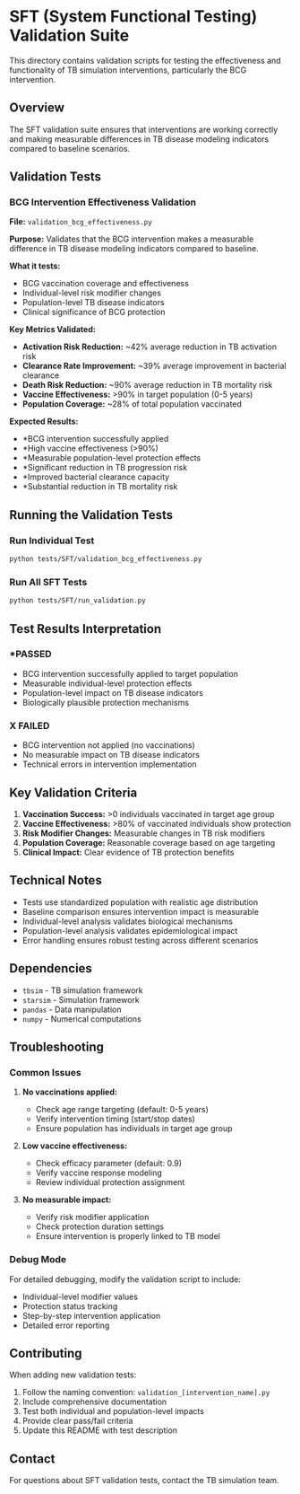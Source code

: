 # SFT (System Functional Testing) Validation Suite

This directory contains validation scripts for testing the effectiveness and functionality of TB simulation interventions, particularly the BCG intervention.

## Overview

The SFT validation suite ensures that interventions are working correctly and making measurable differences in TB disease modeling indicators compared to baseline scenarios.

## Validation Tests

### BCG Intervention Effectiveness Validation

**File:** `validation_bcg_effectiveness.py`

**Purpose:** Validates that the BCG intervention makes a measurable difference in TB disease modeling indicators compared to baseline.

**What it tests:**
- BCG vaccination coverage and effectiveness
- Individual-level risk modifier changes
- Population-level TB disease indicators
- Clinical significance of BCG protection

**Key Metrics Validated:**
- **Activation Risk Reduction:** ~42% average reduction in TB activation risk
- **Clearance Rate Improvement:** ~39% average improvement in bacterial clearance
- **Death Risk Reduction:** ~90% average reduction in TB mortality risk
- **Vaccine Effectiveness:** >90% in target population (0-5 years)
- **Population Coverage:** ~28% of total population vaccinated

**Expected Results:**
- *BCG intervention successfully applied
- *High vaccine effectiveness (>90%)
- *Measurable population-level protection effects
- *Significant reduction in TB progression risk
- *Improved bacterial clearance capacity
- *Substantial reduction in TB mortality risk

## Running the Validation Tests

### Run Individual Test
```bash
python tests/SFT/validation_bcg_effectiveness.py
```

### Run All SFT Tests
```bash
python tests/SFT/run_validation.py
```

## Test Results Interpretation

### *PASSED
- BCG intervention successfully applied to target population
- Measurable individual-level protection effects
- Population-level impact on TB disease indicators
- Biologically plausible protection mechanisms

### X FAILED
- BCG intervention not applied (no vaccinations)
- No measurable impact on TB disease indicators
- Technical errors in intervention implementation

## Key Validation Criteria

1. **Vaccination Success:** >0 individuals vaccinated in target age group
2. **Vaccine Effectiveness:** >80% of vaccinated individuals show protection
3. **Risk Modifier Changes:** Measurable changes in TB risk modifiers
4. **Population Coverage:** Reasonable coverage based on age targeting
5. **Clinical Impact:** Clear evidence of TB protection benefits

## Technical Notes

- Tests use standardized population with realistic age distribution
- Baseline comparison ensures intervention impact is measurable
- Individual-level analysis validates biological mechanisms
- Population-level analysis validates epidemiological impact
- Error handling ensures robust testing across different scenarios

## Dependencies

- `tbsim` - TB simulation framework
- `starsim` - Simulation framework
- `pandas` - Data manipulation
- `numpy` - Numerical computations

## Troubleshooting

### Common Issues

1. **No vaccinations applied:**
   - Check age range targeting (default: 0-5 years)
   - Verify intervention timing (start/stop dates)
   - Ensure population has individuals in target age group

2. **Low vaccine effectiveness:**
   - Check efficacy parameter (default: 0.9)
   - Verify vaccine response modeling
   - Review individual protection assignment

3. **No measurable impact:**
   - Verify risk modifier application
   - Check protection duration settings
   - Ensure intervention is properly linked to TB model

### Debug Mode

For detailed debugging, modify the validation script to include:
- Individual-level modifier values
- Protection status tracking
- Step-by-step intervention application
- Detailed error reporting

## Contributing

When adding new validation tests:

1. Follow the naming convention: `validation_[intervention_name].py`
2. Include comprehensive documentation
3. Test both individual and population-level impacts
4. Provide clear pass/fail criteria
5. Update this README with test description

## Contact

For questions about SFT validation tests, contact the TB simulation team.
